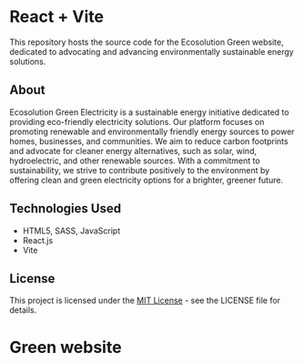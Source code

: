 # React + Vite

This repository hosts the source code for the Ecosolution Green website,
dedicated to advocating and advancing environmentally sustainable energy
solutions.

## About

Ecosolution Green Electricity is a sustainable energy initiative dedicated to
providing eco-friendly electricity solutions. Our platform focuses on promoting
renewable and environmentally friendly energy sources to power homes,
businesses, and communities. We aim to reduce carbon footprints and advocate for
cleaner energy alternatives, such as solar, wind, hydroelectric, and other
renewable sources. With a commitment to sustainability, we strive to contribute
positively to the environment by offering clean and green electricity options
for a brighter, greener future.

## Technologies Used

- HTML5, SASS, JavaScript
- React.js
- Vite

## License

This project is licensed under the [MIT License](link_to_license_file) - see the
LICENSE file for details.

# Green website
